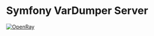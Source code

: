 # Symfony VarDumper Server

[![OpenRay](https://github.com/user-attachments/assets/e28d31b7-cbc0-4fa8-b11d-ac33a35c6b77)](https://github.com/user-attachments/assets/a3f75eb7-a3f7-4eca-b50b-f7ee9806769a)

